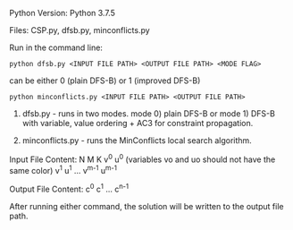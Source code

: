 Python Version: Python 3.7.5

Files: CSP.py, dfsb.py, minconflicts.py

Run in the command line: 

`python dfsb.py <INPUT FILE PATH> <OUTPUT FILE PATH> <MODE FLAG>`

<MODE FLAG> can be either 0 (plain DFS-B) or 1 (improved DFS-B)

`python minconflicts.py <INPUT FILE PATH> <OUTPUT FILE PATH>`

1. dfsb.py - runs in two modes. mode 0) plain DFS-B or mode 1) DFS-B with variable, value ordering + AC3 for constraint propagation.

2. minconflicts.py - runs the MinConflicts local search algorithm.

Input File Content:
N M K
v<sup>0</sup> u<sup>0</sup> (variables vo and uo should not have the same color)
v<sup>1</sup> u<sup>1</sup>
...
v<sup>m-1</sup> u<sup>m-1</sup>

Output File Content:
c<sup>0</sup>
c<sup>1</sup>
...
c<sup>n-1</sup>

After running either command, the solution will be written to the output file path.